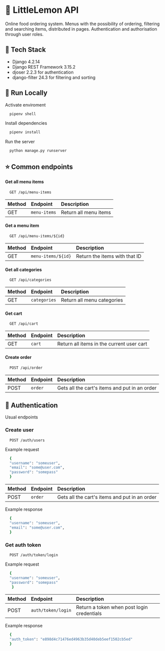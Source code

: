 
# :lemon: LittleLemon API 

Online food ordering system.
Menus with the possibility of ordering, filtering and searching items, distributed in pages.
Authentication and authorisation through user roles.




## :wrench: Tech Stack

- Django 4.2.14
- Django REST Framework 3.15.2
- djoser 2.2.3 for authentication 
- django-filter 24.3 for filtering and sorting


## :running:  Run Locally

Activate enviroment 

```bash
  pipenv shell
```

Install dependencies
```bash
  pipenv install
```

Run the server
```bash
  python manage.py runserver
```
## :star: Common endpoints

#### Get all menu items

```http
  GET /api/menu-items
```

| Method | Endpoint     | Description                |
| :-------- | :------- | :------------------------- |
| GET | `menu-items` | Return all menu items |

#### Get a menu item
```http
  GET /api/menu-items/${id}
```

| Method | Endpoint     | Description                |
| :-------- | :------- | :------------------------- |
| GET | `menu-items/${id}` | Return the items with that ID |

#### Get all categories

```http
  GET /api/categories
```

| Method | Endpoint     | Description                |
| :-------- | :------- | :------------------------- |
| GET | `categories` | Return all menu categories |

#### Get cart

```http
  GET /api/cart
```

| Method | Endpoint     | Description                |
| :-------- | :------- | :------------------------- |
| GET | `cart` | Return all items in the current user cart|

#### Create order

```http
  POST /api/order
```

| Method | Endpoint     | Description                |
| :-------- | :------- | :------------------------- |
| POST | `order` | Gets all the cart's items and put in an order|


## :passport_control: Authentication
Usual endpoints

### Create user

```http
  POST /auth/users
```

Example request

```bash
  {
  "username": "someuser",
  "email": "some@user.com",
  "password": "somepass"
  }
```

| Method | Endpoint     | Description                |
| :-------- | :------- | :------------------------- |
| POST | `order` | Gets all the cart's items and put in an order|

Example response

```bash
  {
  "username": "someuser",
  "email": "some@user.com",
  }
```

### Get auth token

```http
  POST /auth/token/login
```

Example request

```bash
  {
  "username": "someuser",
  "password": "somepass"
   }
```

| Method | Endpoint     | Description                |
| :-------- | :------- | :------------------------- |
| POST | `auth/token/login` |Return a token when post login credentials|

Example response

```bash
  {
  "auth_token": "e898d4c71476ed4963b35d40deb5eef1502cb5ed"
  }
```
